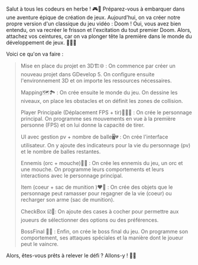 Salut à tous les codeurs en herbe ! 🎮👾 Préparez-vous à embarquer dans une aventure épique de création de jeux. Aujourd'hui, on va créer notre propre version d'un classique du jeu vidéo : Doom ! Oui, vous avez bien entendu, on va recréer le frisson et l'excitation du tout premier Doom. Alors, attachez vos ceintures, car on va plonger tête la première dans le monde du développement de jeux. 🚀👨‍💻

Voici ce qu'on va faire :

>Mise en place du projet en 3D🏗️🌐 : On commence par créer un nouveau projet dans GDevelop 5. On configure ensuite l'environnement 3D et on importe les ressources nécessaires. 
>
>Mapping🗺️🏞️ : On crée ensuite le monde du jeu. On dessine les niveaux, on place les obstacles et on définit les zones de collision. 
>
>Player Principale (Déplacement FPS + tir)🏃‍♂️🔫 : On crée le personnage principal. On programme ses mouvements en vue à la première personne (FPS) et on lui donne la capacité de tirer. 
>
>UI avec gestion pv + nombre de balle🖥️💔 : On crée l'interface utilisateur. On y ajoute des indicateurs pour la vie du personnage (pv) et le nombre de balles restantes. 
>
>Ennemis (orc + mouche)👹🦟 : On crée les ennemis du jeu, un orc et une mouche. On programme leurs comportements et leurs interactions avec le personnage principal. 
>
>Item (coeur + sac de munition )❤️💼 : On crée des objets que le personnage peut ramasser pour regagner de la vie (coeur) ou recharger son arme (sac de munition). 
>
>CheckBox ☑️🔘: On ajoute des cases à cocher pour permettre aux joueurs de sélectionner des options ou des préférences. 
>
>BossFinal 👑🐲 : Enfin, on crée le boss final du jeu. On programme son comportement, ses attaques spéciales et la manière dont le joueur peut le vaincre. 

Alors, êtes-vous prêts à relever le défi ? Allons-y ! 🚀🎉

